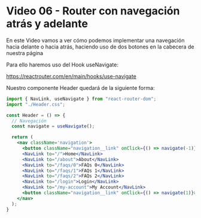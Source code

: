 # Video 06 - Router con navegación atrás y adelante

En este Video vamos a ver cómo podemos implementar una navegación hacia delante o hacia atrás, haciendo uso de dos botones en la cabecera de nuestra página

Para ello haremos uso del Hook useNavigate:

<https://reactrouter.com/en/main/hooks/use-navigate>

Nuestro componente Header quedará de la siguiente forma:

```jsx
import { NavLink, useNavigate } from "react-router-dom";
import "./Header.css";

const Header = () => {
  // Navegación
  const navigate = useNavigate();

  return (
    <nav className='navigation'>
      <button className="navigation__link" onClick={() => navigate(-1)}>Atrás</button>
      <NavLink to="/">Home</NavLink>
      <NavLink to="/about">About</NavLink>
      <NavLink to="/faqs/0">FAQs 0</NavLink>
      <NavLink to="/faqs/1">FAQs 1</NavLink>
      <NavLink to="/faqs/2">FAQs 2</NavLink>
      <NavLink to="/login">Login</NavLink>
      <NavLink to="/my-account">My Account</NavLink>
      <button className="navigation__link" onClick={() => navigate(1)}>Adelante</button>
    </nav>
  );
}
